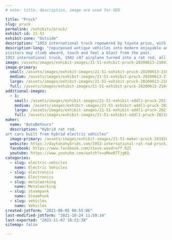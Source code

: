 ```yaml
---
# note: title, description, image are used for SEO

title: "Pruck"
slug: pruck
permalink: /exhibits/pruck/
exhibit-id: 21-51
exhibit-zone: "Outside"
description: "1953 international truck repowered by toyota prius, with mahogany tilt bed "
description-long: "repurposed antique vehicles into modern enjoyable and reliable art cars.
visitors may climb aboard, touch and feel a blast from the past.
1953 international truck, 1942 c47 airplane turned into a rat rod, all hybrid electric powered."
image: /assets/images/exhibit-images/21-51-exhibit-pruck-20200613-210437-large.jpg
image-primary: 
  small: /assets/images/exhibit-images/21-51-exhibit-pruck-20200613-210437-small.jpg
  medium: /assets/images/exhibit-images/21-51-exhibit-pruck-20200613-210437-medium.jpg
  large: /assets/images/exhibit-images/21-51-exhibit-pruck-20200613-210437-large.jpg
  full: /assets/images/exhibit-images/21-51-exhibit-pruck-20200613-210437-full.jpg
additional-images: 
  - 1:
    small: /assets/images/exhibit-images/21-51-exhibit-addl1-pruck-20210223-170630-small.jpg
    medium: /assets/images/exhibit-images/21-51-exhibit-addl1-pruck-20210223-170630-medium.jpg
    large: /assets/images/exhibit-images/21-51-exhibit-addl1-pruck-20210223-170630-large.jpg
    full: /assets/images/exhibit-images/21-51-exhibit-addl1-pruck-20210223-170630-full.jpg
maker: 
  name: "AutoBeYours"
  description: "Hybrid rat rod.
art cars built from hybrid electric vehicles"
  image-primary: /assets/images/exhibit-images/21-51-maker-pruck-20191031-092134-medium.jpg
  website: https://daytonahybrids.com/1953-international-rat-rod-pruck/
  facebook: https://www.facebook.com/steve.woodruff.925
  youtube: https://www.youtube.com/watch?v=aMwvB7TjgKQ
categories: 
  - slug: electric-vehicles
    name: Electric Vehicles
  - slug: electronics
    name: Electronics
  - slug: metalworking
    name: Metalworking
  - slug: steampunk
    name: SteamPunk
  - slug: vehicles
    name: Vehicles
created-jotform: "2021-08-05 08:55:06"
last-modified-jotform: "2021-10-24 11:59:14"
last-exported: "2021-11-07 18:22:38"
sitemap: false

---
```

